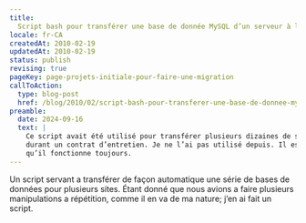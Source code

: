 ```yaml
---
title:
  Script bash pour transférer une base de donnée MySQL d’un serveur à l’autre
locale: fr-CA
createdAt: 2010-02-19
updatedAt: 2010-02-19
status: publish
revising: true
pageKey: page-projets-initiale-pour-faire-une-migration
callToAction:
  type: blog-post
  href: /blog/2010/02/script-bash-pour-transferer-une-base-de-donnee-mysql-dun-serveur-a-lautre
preamble:
  date: 2024-09-16
  text: |
    Ce script avait été utilisé pour transférer plusieurs dizaines de sites web
    durant un contrat d’entretien. Je ne l’ai pas utilisé depuis. Il est possible
    qu’il fonctionne toujours.
---
```


Un script servant a transférer de façon automatique une série de bases de
données pour plusieurs sites. Étant donné que nous avions a faire plusieurs
manipulations a répétition, comme il en va de ma nature; j’en ai fait un script.

